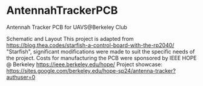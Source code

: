 # AntennahTrackerPCB
Antennah Tracker PCB for UAVS@Berkeley Club

Schematic and Layout
This project is adapted from https://blog.thea.codes/starfish-a-control-board-with-the-rp2040/ "Starfish", significant modifications were made to suit the specific needs of the project.
Costs for manufacturing the PCB were sponsored by IEEE HOPE @ Berkeley https://ieee.berkeley.edu/hope/
Project showcase: https://sites.google.com/berkeley.edu/hope-sp24/antenna-tracker?authuser=0
